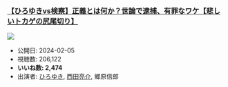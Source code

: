 ### [【ひろゆきvs検察】正義とは何か？世論で逮捕、有罪なワケ【悲しいトカゲの尻尾切り】](https://www.youtube.com/watch?v=8p2Sis0p1vI)
[![](https://img.youtube.com/vi/8p2Sis0p1vI/sddefault.jpg)](https://www.youtube.com/watch?v=8p2Sis0p1vI)
-   公開日: 2024-02-05
-   視聴数: 206,122
-   **いいね数: 2,474**
-   出演者: [ひろゆき](/rehacq_fan/people/ひろゆき "wikilink"), [西田亮介](/rehacq_fan/people/西田亮介 "wikilink"), 郷原信郎
